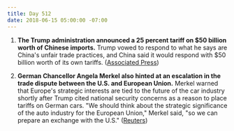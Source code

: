 ```yaml
---
title: Day 512
date: 2018-06-15 05:00:00 -07:00
---
```


1. **The Trump administration announced a 25 percent tariff on $50 billion worth of Chinese imports.** Trump vowed to respond to what he says are China's unfair trade practices, and China said it would respond with $50 billion worth of its own tariffs. ([Associated Press](https://apnews.com/580916378b5144119c0e9bd02f42296c))

2. **German Chancellor Angela Merkel also hinted at an escalation in the trade dispute between the U.S. and European Union.** Merkel warned that Europe's strategic interests are tied to the future of the car industry shortly after Trump cited national security concerns as a reason to place tariffs on German cars. "We should think about the strategic significance of the auto industry for the European Union," Merkel said, "so we can prepare an exchange with the U.S." ([Reuters](https://www.reuters.com/article/us-usa-trade-germany-merkel/competition-authorities-might-need-to-look-at-big-u-s-platforms-merkel-idUSKBN1JB12Y))